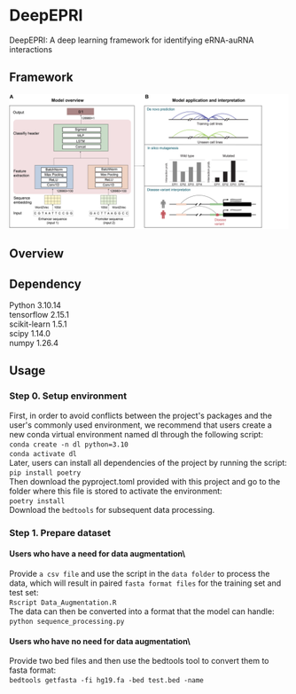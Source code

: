 # DeepEPRI
DeepEPRI: A  deep learning framework for identifying eRNA-auRNA interactions
## Framework
![image](https://github.com/WMU-SuLab/DeepEPRI/blob/main/images/workflow.jpg)
## Overview
## Dependency
Python 3.10.14\
tensorflow 2.15.1\
scikit-learn 1.5.1\
scipy 1.14.0\
numpy 1.26.4
## Usage
### Step 0. Setup environment
First, in order to avoid conflicts between the project's packages and the user's commonly used environment, we recommend that users create a new conda virtual environment named dl through the following script:\
`conda create -n dl python=3.10`\
`conda activate dl`\
Later, users can install all dependencies of the project by running the script:\
`pip install poetry`\
Then download the pyproject.toml provided with this project and go to the folder where this file is stored to activate the environment:\
`poetry install`\
Download the `bedtools` for subsequent data processing.
### Step 1. Prepare dataset
#### Users who have a need for data augmentation\
Provide `a csv file` and use the script in the `data folder` to process the data, which will result in paired `fasta format files` for the training set and test set:\
`Rscript Data_Augmentation.R`\
The data can then be converted into a format that the model can handle:\
`python sequence_processing.py`
#### Users who have no need for data augmentation\
Provide two bed files and then use the bedtools tool to convert them to fasta format:\
`bedtools getfasta -fi hg19.fa -bed test.bed -name`
